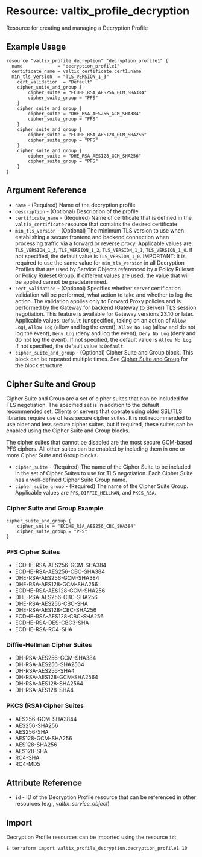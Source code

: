 # Resource: valtix_profile_decryption
Resource for creating and managing a Decryption Profile

## Example Usage
```hcl
resource "valtix_profile_decryption" "decryption_profile1" {
  name             = "decryption_profile1"
  certificate_name = valtix_certificate.cert1.name
  min_tls_version  = "TLS_VERSION_1_3"
	cert_validation	 = "Default"
	cipher_suite_and_group {
		cipher_suite = "ECDHE_RSA_AES256_GCM_SHA384"
		cipher_suite_group = "PFS"
	}
	cipher_suite_and_group {
		cipher_suite = "DHE_RSA_AES256_GCM_SHA384"
		cipher_suite_group = "PFS"
	}
	cipher_suite_and_group {
		cipher_suite = "ECDHE_RSA_AES128_GCM_SHA256"
		cipher_suite_group = "PFS"
	}
	cipher_suite_and_group {
		cipher_suite = "DHE_RSA_AES128_GCM_SHA256"
		cipher_suite_group = "PFS"
	}
}
```
## Argument Reference
* `name` - (Required) Name of the decryption profile
* `description` - (Optional) Description of the profile
* `certificate_name` - (Required) Name of certificate that is defined in the `valtix_certificate` resource that contains the desired certificate
* `min_tls_version` - (Optional) The minimum TLS version to use when establishing a secure frontend and backend connection when processing traffic via a forward or reverse proxy.  Applicable values are:  `TLS_VERSION_1_3`, `TLS_VERSION_1_2`, `TLS_VERSION_1_1`, `TLS_VERSION_1_0`.  If not specified, the default value is `TLS_VERSION_1_0`.  IMPORTANT: It is required to use the same value for `min_tls_version` in all Decryption Profiles that are used by Service Objects referenced by a Policy Ruleset or Policy Ruleset Group.  If different values are used, the value that will be applied cannot be predetermined.
* `cert_validation` - (Optional) Specifies whether server certification validation will be performed, what action to take and whether to log the action.  The validation applies only to Forward Proxy policies and is performed by the Gateway for backend (Gateway to Server) TLS session negotiation.  This feature is available for Gateway versions 23.10 or later.  Applicable values: `Default` (unspecified, taking on an action of `Allow Log`), `Allow Log` (allow and log the event), `Allow No Log` (allow and do not log the event), `Deny Log` (deny and log the event), `Deny No Log` (deny and do not log the event).  If not specified, the default value is `Allow No Log`.  If not specified, the default value is `Default`.
* `cipher_suite_and_group` - (Optional) Cipher Suite and Group block. This block can be repeated multiple times. See [Cipher Suite and Group](#cipher-suite-and-group) for the block structure.

## Cipher Suite and Group
Cipher Suite and Group are a set of cipher suites that can be included for TLS negotiation.  The specified set is in addition to the default recommended set.  Clients or servers that operate using older SSL/TLS libraries require use of less secure cipher suites.  It is not recommended to use older and less secure cipher suites, but if required, these suites can be enabled using the Cipher Suite and Group blocks.

The cipher suites that cannot be disabled are the most secure GCM-based PFS ciphers. All other suites can be enabled by including them in one or more Cipher Suite and Group blocks.

* `cipher_suite` - (Required) The name of the Cipher Suite to be included in the set of Cipher Suites to use for TLS negotiation.  Each Cipher Suite has a well-defined Cipher Suite Group name.
* `cipher_suite_group` - (Required) The name of the Cipher Suite Group.  Applicable values are `PFS`, `DIFFIE_HELLMAN`, and `PKCS_RSA`.

### Cipher Suite and Group Example
```hcl
cipher_suite_and_group {
	cipher_suite = "ECDHE_RSA_AES256_CBC_SHA384"
	cipher_suite_group = "PFS"
}
```

### PFS Cipher Suites
* ECDHE-RSA-AES256-GCM-SHA384
* ECDHE-RSA-AES256-CBC-SHA384
* DHE-RSA-AES256-GCM-SHA384
* DHE-RSA-AES128-GCM-SHA256
* ECDHE-RSA-AES128-GCM-SHA256
* DHE-RSA-AES256-CBC-SHA256
* DHE-RSA-AES256-CBC-SHA
* DHE-RSA-AES128-CBC-SHA256
* ECDHE-RSA-AES128-CBC-SHA256
* ECDHE-RSA-DES-CBC3-SHA
* ECDHE-RSA-RC4-SHA

### Diffie-Hellman Cipher Suites
* DH-RSA-AES256-GCM-SHA384
* DH-RSA-AES256-SHA2564
* DH-RSA-AES256-SHA4
* DH-RSA-AES128-GCM-SHA2564
* DH-RSA-AES128-SHA2564
* DH-RSA-AES128-SHA4

### PKCS (RSA) Cipher Suites
* AES256-GCM-SHA3844
* AES256-SHA256
* AES256-SHA
* AES128-GCM-SHA256
* AES128-SHA256
* AES128-SHA
* RC4-SHA
* RC4-MD5

## Attribute Reference
* `id` - ID of the Decryption Profile resource that can be referenced in other resources (e.g., *valtix_service_object*)

## Import
Decryption Profile resources can be imported using the resource `id`:

```hcl
$ terraform import valtix_profile_decryption.decryption_profile1 10
```